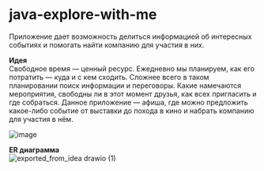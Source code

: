 # java-explore-with-me

Приложение дает возможность делиться информацией об интересных событиях и помогать найти компанию для участия в них.

**Идея**  
Свободное время — ценный ресурс. Ежедневно мы планируем, как его потратить — куда и с кем сходить. Сложнее всего в таком планировании поиск информации и переговоры. Какие намечаются мероприятия, свободны ли в этот момент друзья, как всех пригласить и где собраться. Данное приложение — афиша, где можно предложить какое-либо событие от выставки до похода в кино и набрать компанию для участия в нём.
  
![image](https://user-images.githubusercontent.com/48589615/196027730-26c14c81-82b6-4496-be96-5dfb80f222c0.png)
  
**ER диаграмма**  
![exported_from_idea drawio (1)](https://user-images.githubusercontent.com/48589615/196028427-0de270f8-2da4-4ff2-a9c1-c1e7b5ebdacd.png)